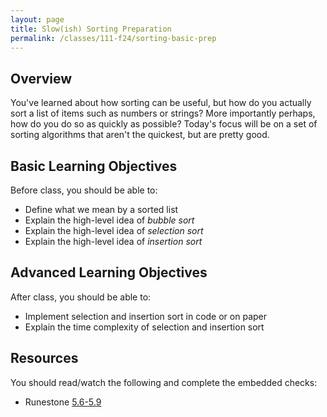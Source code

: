 ```yaml
---
layout: page
title: Slow(ish) Sorting Preparation
permalink: /classes/111-f24/sorting-basic-prep
---
```


## Overview
You've learned about how sorting can be useful, but how do you actually sort a list of items such as numbers or strings? More importantly perhaps, how do you do so as quickly as possible?
Today's focus will be on a set of sorting algorithms that aren't the quickest, but are pretty good.

## Basic Learning Objectives
Before class, you should be able to:
* Define what we mean by a sorted list
* Explain the high-level idea of *bubble sort*
* Explain the high-level idea of *selection sort*
* Explain the high-level idea of *insertion sort*

## Advanced Learning Objectives
After class, you should be able to:
* Implement selection and insertion sort in code or on paper
* Explain the time complexity of selection and insertion sort

## Resources
You should read/watch the following and complete the embedded checks:
* Runestone [5.6-5.9](https://moodle.carleton.edu/mod/lti/view.php?id=967869)